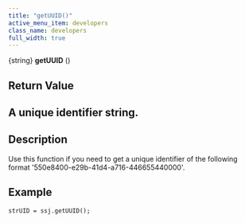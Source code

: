```yaml
---
title: "getUUID()"
active_menu_item: developers
class_name: developers
full_width: true
---
```



{string} **getUUID** ()

## Return Value

## A unique identifier string.

## Description

Use this function if you need to get a unique identifier of the following format '550e8400-e29b-41d4-a716-446655440000'.

## Example

    strUID = ssj.getUUID();
   

